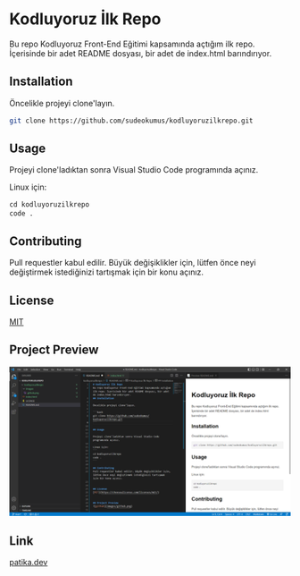 # Kodluyoruz İlk Repo
Bu repo Kodluyoruz Front-End Eğitimi kapsamında açtığım ilk repo. İçerisinde bir adet README dosyası, bir adet de index.html barındırıyor.
## Installation

Öncelikle projeyi clone'layın.

```bash
git clone https://github.com/sudeokumus/kodluyoruzilkrepo.git
```

## Usage

Projeyi clone'ladıktan sonra Visual Studio Code programında açınız.

Linux için:
```
cd kodluyoruzilkrepo
code .
```

## Contributing
Pull requestler kabul edilir. Büyük değişiklikler için, lütfen önce neyi değiştirmek istediğinizi tartışmak için bir konu açınız.


## License
[MIT](https://choosealicense.com/licenses/mit/)


## Project Preview
![github](https://github.com/sudeokumus/kodluyoruzilkrepo/blob/main/images/github.png)


## Link
[patika.dev](www.patika.dev)



